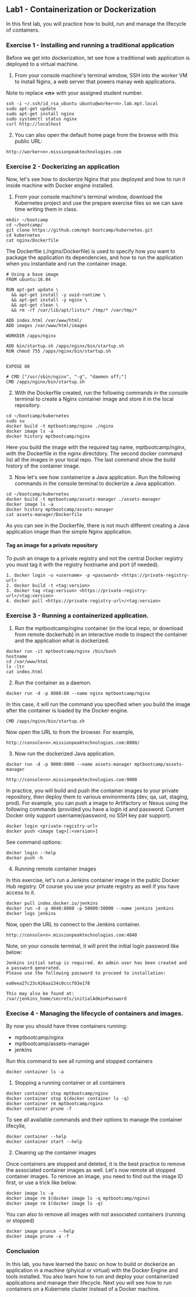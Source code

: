 ## Lab1 - Containerization or Dockerization

In this first lab, you will practice how to build, run and manage the lifecycle of containers.


### Exercise 1 - Installing and running a traditional application

Before we get into dockerization, let see how a traditional web application is deployed to a virtual machine.

1. From your console machine's terminal window, SSH into the worker VM to install Nginx, a web server that powers manay web applications. 

Note to replace **\<n\>** with your assigned student number.

```console
ssh -i ~/.ssh/id_rsa_ubuntu ubuntu@worker<n>.lab.mpt.local
sudo apt-get update
sudo apt-get install nginx
sudo systemctl status nginx
curl http://localhost
```

2. You can also open the default home page from the browse with this public URL:

```
http://worker<n>.missionpeaktechnologies.com
```


### Exercise 2 - Dockerizing an application

Now, let's see how to dockerize Nginx that you deployed and how to run it inside machine with Docker engine installed.

1. From your console machine's terminal window, download the Kubernetes project and use the prepare exercise files so we can save time writing them in class.

```console
mkdir ~/bootcamp
cd ~/bootcamp/
git clone https://github.com/mpt-bootcamp/kubernetes.git
cd kubernetes
cat nginx/Dockerfile
```

The Dockerfile (./nginx/Dockerfile) is used to specify how you want to package the application its dependencies, and how to run the application when you instantiate and run the container image.

```
# Using a base image 
FROM ubuntu:16.04

RUN apt-get update \
  && apt-get install -y uuid-runtime \
  && apt-get install -y nginx \
  && apt-get clean \
  && rm -rf /var/lib/apt/lists/* /tmp/* /var/tmp/*

ADD index.html /var/www/html/
ADD images /var/www/html/images

WORKDIR /apps/nginx

ADD bin/startup.sh /apps/nginx/bin/startup.sh
RUN chmod 755 /apps/nginx/bin/startup.sh


EXPOSE 80

# CMD ["/usr/sbin/nginx", "-g", "daemon off;"]
CMD /apps/nginx/bin/startup.sh
```

2. With the Dockerfile created, run the following commands in the console terminal to create a Nginx container image and store it in the local repository.

```console
cd ~/bootcamp/kubernetes
sudo su
docker build -t mptbootcamp/nginx ./nginx
docker image ls -a
docker history mptbootcamp/nginx
```

Here you build the image with the required tag name, mptbootcamp/nginx, with the Dockerfile in the nginx directdory. The second docker command list all the images in your local repo. The last command show the build history of the container image.


3. Now let's see how containerize a Java application. Run the following commands in the console terminal to dockerize a Java application.

```console
cd ~/bootcamp/kubernetes
docker build -t mptbootcamp/assets-manager ./assets-manager
docker image ls -a
docker history mptbootcamp/assets-manager
cat assets-manager/Dockerfile
```

As you can see in the Dockerfile, there is not much different creating a Java application image than the simple Nginx application.

#### Tag an image for a private repository
To push an image to a private registry and not the central Docker registry you must tag it with the registry hostname and port (if needed).

```
1. docker login -u <username> -p <password> <https://private-registry-url>
2. docker build -t <tag:version>
3. docker tag <tag:version> <https://private-registry-url>/<tag:version>
4. docker pull <https://private-registry-url>/<tag:version>
```

### Exercise 3 - Running a containerized application.


1. Run the mptbootcamp/nginx container (in the local repo, or download from remote dockerhub) in an interactive mode to inspect the container and the application what is dockerized.

```
docker run -it mptbootcamp/nginx /bin/bash
hostname
cd /var/www/html
ls -ltr
cat index.html
```

2. Run the container as a daemon. 

```
docker run -d -p 8080:80 --name nginx mptbootcamp/nginx
```

In this case, it will run the command you specified when you build the image after the container is loaded by the Docker engine.

```
CMD /apps/nginx/bin/startup.sh
```

Now open the URL to from the browser. For example,

```
http://console<n>.missionpeaktechnologies.com:8080/
```


3. Now run the dockerized Java application.
```
docker run -d -p 9000:9000 --name assets-manager mptbootcamp/assets-manager
```

```
http://console<n>.missionpeaktechnologies.com:9000
```

In practice, you will build and push the container images to your private repository, then deploy them to various environments (dev, qa, uat, staging, prod). For example, you can push a image to Artifactory or Nexus using the following commands (provided you have a login id and password. Current Docker only support username/password, no SSH key pair support).

```
docker login <private-registry-url>
docker push <image tag>[:<version>]
```

See command options:

```
docker login --help
docker push -h
```

4. Running remote container images

In this exercise, let's run a Jenkins container image in the public Docker Hub registry. Of course you use your private registry as well if you have access to it.

```conseole
docker pull index.docker.io/jenkins
docker run -d -p 4040:8080 -p 50000:50000 --name jenkins jenkins
docker logs jenkins
```

Now, open the URL to connect to the Jenkins container.

```
http://console<n>.missionpeaktechnologies.com:4040
```

Note, on your console terminal, it will print the initial login password like below:

```
Jenkins initial setup is required. An admin user has been created and a password generated.
Please use the following password to proceed to installation:

ea0eea27c23c426aa134c0cccf03e178

This may also be found at: /var/jenkins_home/secrets/initialAdminPassword
```

### Execise 4 - Managing the lifecycle of containers and images.

By now you should have three containers running:

* mptbootcamp/nginx
* mptbootcamp/assets-manager
* jenkins

Run this command to see all running and stopped containers

```console
docker container ls -a
```

1. Stopping a running container or all containers

```console
docker container stop mptbootcamp/nginx
docker container stop $(docker container ls -q)
docker container rm mptbootcamp/nginx
docker container prune -f
```

To see all available commands and their options to manage the container lifecylle,

```console
docker container --help
docker container start --help
```

2. Cleaning up the container images

Once containers are stopped and deleted, it is the best practice to remove the associated container images as well. Let's now remote all stopped container images. To remove an image, you need to find out the image ID first, or use a trick like below.

```console
docker image ls -a
docker image rm $(docker image ls -q mptbootcamp/nginx)
docker image rm $(docker image ls -q)
```

You can also to remove all images with not associated containers (running or stopped)

```console
docker image prunce --help
docker image prune -a -f
```

### Conclusion

In this lab, you have learned the basic on how to build or dockerize an application in a machine (phyical or virtual) with the Docker Engine and tools installed. You also learn how to run and deploy your containerized applications and manage their lifecycle. Next you will see how to run containers on a Kubernete cluster instead of a Docker machine.
